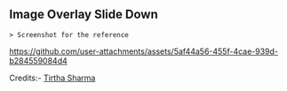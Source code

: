 ## Image Overlay Slide Down

    > Screenshot for the reference


https://github.com/user-attachments/assets/5af44a56-455f-4cae-939d-b284559084d4


Credits:- [Tirtha Sharma](https://github.com/genze121 "Tirtha Sharma")
